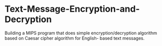# Text-Message-Encryption-and-Decryption
Building a MIPS program that does simple encryption/decryption algorithm based on Caesar cipher algorithm for English- based text messages.
